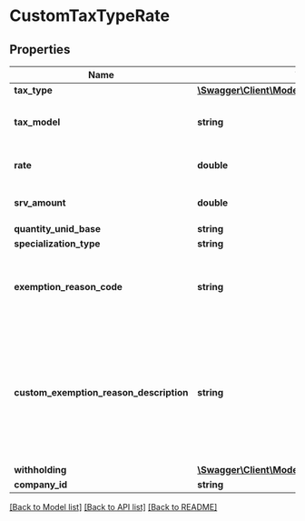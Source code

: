 # CustomTaxTypeRate

## Properties
Name | Type | Description | Notes
------------ | ------------- | ------------- | -------------
**tax_type** | [**\Swagger\Client\Model\TaxType**](TaxType.md) |  | 
**tax_model** | **string** | Tax can be calculated by rate or by quantity | 
**rate** | **double** | Specific tax rate ex 3.5 (3.5%) | [optional] 
**srv_amount** | **double** | Specific tax rate ex 3.5 (3.5%) | [optional] 
**quantity_unid_base** | **string** |  | [optional] 
**specialization_type** | **string** |  | [optional] 
**exemption_reason_code** | **string** | UUID Reference to an item in the LegalReason store. | [optional] 
**custom_exemption_reason_description** | **string** | Optional textual reason description, to be used when reason codes are generic (i.e. reason code 999 &#x3D; Other). | [optional] 
**withholding** | [**\Swagger\Client\Model\TaxTypeRateWithholding**](TaxTypeRateWithholding.md) |  | [optional] 
**company_id** | **string** | Company ID | 

[[Back to Model list]](../README.md#documentation-for-models) [[Back to API list]](../README.md#documentation-for-api-endpoints) [[Back to README]](../README.md)


